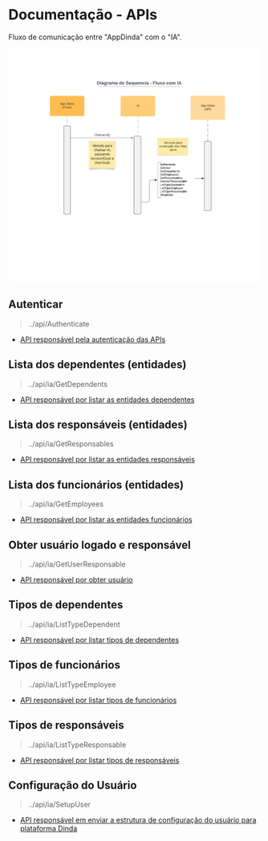 
# Documentação - APIs

Fluxo de comunicação entre "AppDinda" com o "IA".

![Diagrama](https://github.com/Dinda-TI/api_documentation/blob/main/diagram_sequence.png?raw=true)




## Autenticar
> ../api/Authenticate
- [API responsável pela autenticação das APIs](authenticate.md)

## Lista dos dependentes (entidades)
> ../api/ia/GetDependents
- [API responsável por listar as entidades dependentes](getDependents.md)

## Lista dos responsáveis (entidades)
> ../api/ia/GetResponsables
- [API responsável por listar as entidades responsáveis](getResponsables.md)

## Lista dos funcionários (entidades)
> ../api/ia/GetEmployees
- [API responsável por listar as entidades funcionários](getEmployees.md)

## Obter usuário logado e responsável
> ../api/ia/GetUserResponsable
- [API responsável por obter usuário](getUserResponsable.md)

## Tipos de dependentes
> ../api/ia/ListTypeDependent
- [API responsável por listar tipos de dependentes](listTypeDependent.md)

## Tipos de funcionários
> ../api/ia/ListTypeEmployee
- [API responsável por listar tipos de funcionários](listTypeEmployee.md)

## Tipos de responsáveis
> ../api/ia/ListTypeResponsable
- [API responsável por listar tipos de responsáveis](listTypeResponsable.md)
  
## Configuração do Usuário
> ../api/ia/SetupUser
- [API responsável em enviar a estrutura de configuração do usuário para plataforma Dinda](setupuser.md)

